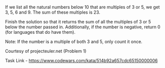 If we list all the natural numbers below 10 that are multiples of 3 or 5, we get 3, 5, 6 and 9. The sum of these multiples is 23.

Finish the solution so that it returns the sum of all the multiples of 3 or 5 below the number passed in. Additionally, if the number is negative, return 0 (for languages that do have them).

Note: If the number is a multiple of both 3 and 5, only count it once.

Courtesy of projecteuler.net (Problem 1)

Task Link - https://www.codewars.com/kata/514b92a657cdc65150000006